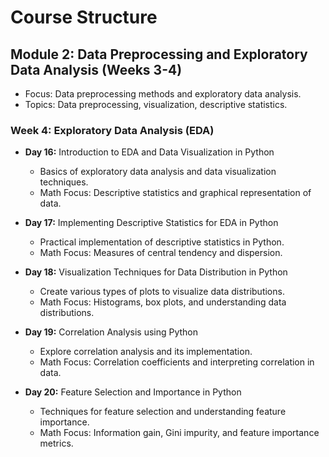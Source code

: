   # Course Structure

 ## Module 2: Data Preprocessing and Exploratory Data Analysis (Weeks 3-4)
- Focus: Data preprocessing methods and exploratory data analysis.
- Topics: Data preprocessing, visualization, descriptive statistics.

### Week 4: Exploratory Data Analysis (EDA)
- **Day 16:** Introduction to EDA and Data Visualization in Python
  - Basics of exploratory data analysis and data visualization techniques.
  - Math Focus: Descriptive statistics and graphical representation of data.

- **Day 17:** Implementing Descriptive Statistics for EDA in Python
  - Practical implementation of descriptive statistics in Python.
  - Math Focus: Measures of central tendency and dispersion.

- **Day 18:** Visualization Techniques for Data Distribution in Python
  - Create various types of plots to visualize data distributions.
  - Math Focus: Histograms, box plots, and understanding data distributions.

- **Day 19:** Correlation Analysis using Python
  - Explore correlation analysis and its implementation.
  - Math Focus: Correlation coefficients and interpreting correlation in data.

- **Day 20:** Feature Selection and Importance in Python
  - Techniques for feature selection and understanding feature importance.
  - Math Focus: Information gain, Gini impurity, and feature importance metrics.